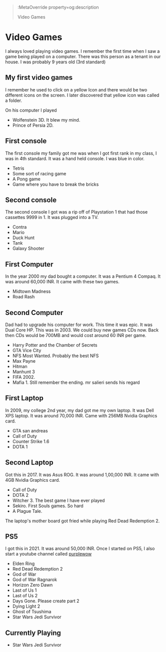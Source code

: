 > :MetaOverride property=og:description
>
> Video Games




# Video Games

I always loved playing video games. I remember the first time when I saw a game being played on a computer. There was this person as a tenant in our house. I was probably 9 years old (3rd standard)

## My first video games
I remember he used to click on a yellow Icon and there would be two different icons on the screen. I later discovered that yellow icon was called a folder.

On his computer I played 
- Wolfenstein 3D. It blew my mind. 
- Prince of Persia 2D.

## First console

The first console my family got me was when I got first rank in my class, I was in 4th standard. It was a hand held console. I was blue in color.

- Tetris
- Some sort of racing game
- A Pong game
- Game where you have to break the bricks

## Second console

The second console I got was a rip off of Playstation 1 that had those cassettes 9999 in 1. It was plugged into a TV.

- Contra
- Mario
- Duck Hunt
- Tank
- Galaxy Shooter

## First Computer
In the year 2000 my dad bought a computer. It was a Pentium 4 Compaq. It was around 60,000 INR. It came with these two games.
- Midtown Madness
- Road Rash

## Second Computer

Dad had to upgrade his computer for work. This time it was epic. It was Dual Core HP. This was in 2003. We could buy new games CDs now. Back then CDs would be 700MB and would cost around 60 INR per game. 

- Harry Potter and the Chamber of Secrets
- GTA Vice City
- NFS Most Wanted. Probably the best NFS
- Max Payne
- Hitman
- Manhunt 3
- FIFA 2002. 
- Mafia 1. Still remember the ending. mr salieri sends his regard

## First Laptop

In 2009, my college 2nd year, my dad got me my own laptop. It was Dell XPS laptop. It was around 70,000 INR. Came with 256MB Nvidia Graphics card. 

- GTA san andreas
- Call of Duty
- Counter Strike 1.6
- DOTA 1

## Second Laptop

Got this in 2017. It was Asus ROG. It was around 1,00,000 INR. It came with 4GB Nvidia Graphics card.

- Call of Duty
- DOTA 2
- Witcher 3. The best game I have ever played
- Sekiro. First Souls games. So hard
- A Plague Tale.

The laptop's mother board got fried while playing Red Dead Redemption 2.

## PS5

I got this in 2021. It was around 50,000 INR. Once I started on PS5, I also start a youtube channel called [purplewow](https://www.youtube.com/channel/UCYTrhzX3Wdywn4FkX3Im6kg)

- Elden Ring
- Red Dead Redemption 2
- God of War
- God of War Ragnarok
- Horizon Zero Dawn
- Last of Us 1
- Last of Us 2
- Days Gone. Please create part 2
- Dying Light 2
- Ghost of Tsushima
- Star Wars Jedi Survivor

## Currently Playing

- Star Wars Jedi Survivor